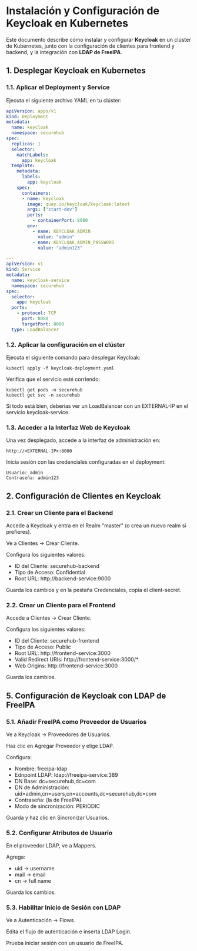 # Instalación y Configuración de Keycloak en Kubernetes

Este documento describe cómo instalar y configurar **Keycloak** en un clúster de Kubernetes, junto con la configuración de clientes para frontend y backend, y la integración con **LDAP de FreeIPA**.

## 1. Desplegar Keycloak en Kubernetes

### 1.1. Aplicar el Deployment y Service

Ejecuta el siguiente archivo YAML en tu clúster:

```yaml
apiVersion: apps/v1
kind: Deployment
metadata:
  name: keycloak
  namespace: securehub
spec:
  replicas: 1
  selector:
    matchLabels:
      app: keycloak
  template:
    metadata:
      labels:
        app: keycloak
    spec:
      containers:
      - name: keycloak
        image: quay.io/keycloak/keycloak:latest
        args: ["start-dev"]
        ports:
          - containerPort: 8080
        env:
          - name: KEYCLOAK_ADMIN
            value: "admin"
          - name: KEYCLOAK_ADMIN_PASSWORD
            value: "admin123"

---
apiVersion: v1
kind: Service
metadata:
  name: keycloak-service
  namespace: securehub
spec:
  selector:
    app: keycloak
  ports:
    - protocol: TCP
      port: 8080
      targetPort: 8080
  type: LoadBalancer
```
### 1.2. Aplicar la configuración en el clúster
Ejecuta el siguiente comando para desplegar Keycloak:
```
kubectl apply -f keycloak-deployment.yaml
```

Verifica que el servicio esté corriendo:
```
kubectl get pods -n securehub
kubectl get svc -n securehub
```
Si todo está bien, deberías ver un LoadBalancer con un EXTERNAL-IP en el servicio keycloak-service.

### 1.3. Acceder a la Interfaz Web de Keycloak
Una vez desplegado, accede a la interfaz de administración en:
```
http://<EXTERNAL-IP>:8080
```
Inicia sesión con las credenciales configuradas en el deployment:
```
Usuario: admin
Contraseña: admin123
```
## 2. Configuración de Clientes en Keycloak

### 2.1. Crear un Cliente para el Backend
Accede a Keycloak y entra en el Realm "master" (o crea un nuevo realm si prefieres).

Ve a Clientes → Crear Cliente.

Configura los siguientes valores:
- ID del Cliente: securehub-backend
- Tipo de Acceso: Confidential
- Root URL: http://backend-service:9000

Guarda los cambios y en la pestaña Credenciales, copia el client-secret.
### 2.2. Crear un Cliente para el Frontend

Accede a Clientes → Crear Cliente.

Configura los siguientes valores:
- ID del Cliente: securehub-frontend
- Tipo de Acceso: Public
- Root URL: http://frontend-service:3000
- Valid Redirect URIs: http://frontend-service:3000/*
- Web Origins: http://frontend-service:3000
  
Guarda los cambios.

## 5. Configuración de Keycloak con LDAP de FreeIPA

### 5.1. Añadir FreeIPA como Proveedor de Usuarios
Ve a Keycloak → Proveedores de Usuarios.

Haz clic en Agregar Proveedor y elige LDAP.

Configura:
- Nombre: freeipa-ldap
- Ednpoint LDAP: ldap://freeipa-service:389
- DN Base: dc=securehub,dc=com
- DN de Administración: uid=admin,cn=users,cn=accounts,dc=securehub,dc=com
- Contraseña: (la de FreeIPA)
- Modo de sincronización: PERIODIC
  
Guarda y haz clic en Sincronizar Usuarios.
### 5.2. Configurar Atributos de Usuario
En el proveedor LDAP, ve a Mappers.

Agrega:
- uid → username
- mail → email
- cn → full name
  
Guarda los cambios.
### 5.3. Habilitar Inicio de Sesión con LDAP
Ve a Autenticación → Flows.

Edita el flujo de autenticación e inserta LDAP Login.

Prueba iniciar sesión con un usuario de FreeIPA.


